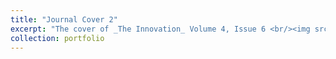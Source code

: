 ```yaml
---
title: "Journal Cover 2"
excerpt: "The cover of _The Innovation_ Volume 4, Issue 6 <br/><img src='Cover 2.png'>"
collection: portfolio
---
```

